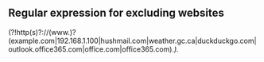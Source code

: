 
Regular expression for excluding websites
--------------------------------------------

(?!http(s)?://(www\.)?(example\.com|192.168.1.100|hushmail\.com|weather\.gc\.ca|duckduckgo\.com|outlook\.office365\.com|office\.com|office365\.com).*).* 
